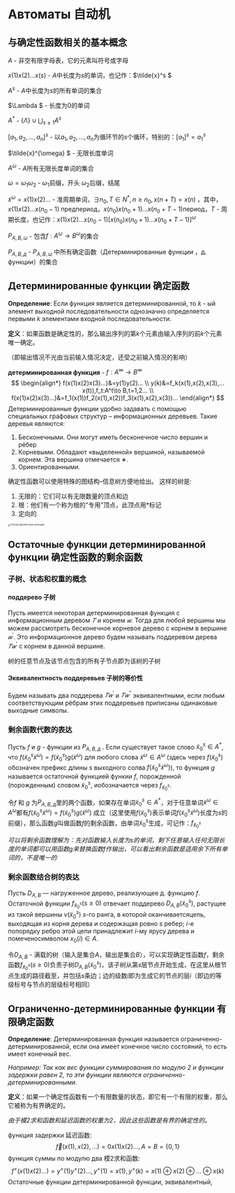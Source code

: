# Автоматы 自动机

## 与确定性函数相关的基本概念

$A$ - 非空有限字母表，它的元素叫符号或字母

$x(1)x(2)…x(s)$ - $A$中长度为$s$的单词，也记作：$\tilde{x}^s $

$A^s$ - $A$中长度为$s$的所有单词的集合

$\Lambda $ - 长度为$0$的单词

$A^*$ - $\left \{ \Lambda  \right \} \cup \bigcup_{s\ge 1} A^s$

$[a_1,a_2,…,a_n]^s$ - 以$a_1,a_2,…,a_n$为循环节的$s$个循环，特别的：$[a_1]^s=a_1^s$

$\tilde{x}^{\omega} $ - 无限长度单词

$A^{\omega}$ - $A$所有无限长度单词的集合

$\omega = \omega_1 \omega_2$ - $\omega_1$前缀，开头 $\omega_2$后缀，结尾

$\tilde{x}^{\omega}=x(1)x(2)…$  - 准周期单词，$\exists n_0,T \in N^*, n\ge n_0,x(n+T)=x(n)$ ，其中，$x(1)x(2)…x(n_0-1)$ предпериод，$x(n_0)x(n_0+1)…x(n_0+T-1)$период，$T$ - 周期长度，也记作：$x(1)x(2)…x(n_0-1)[x(n_0)x(n_0+1)…x(n_0+T-1)]^\omega$

$P_{A,B,\omega}$ - 包含$f:A^\omega \to B^\omega$的集合

$P_{A,B,д}$ - $P_{A,B,\omega}$ 中所有确定函数（Детерминированные функции ，д. функции）的集合

## Детерминированные функции 确定函数

**Определение**: Если функция является детерминированной, то 𝑘 - ый элемент выходной последовательности однозначно определяется первыми 𝑘 элементами входной последовательности.

**定义**：如果函数是确定性的，那么输出序列的第𝑘个元素由输入序列的前𝑘个元素唯一确定。

（即输出情况不光由当前输入情况决定，还受之前输入情况的影响）

**детерминированная функция** - $f:A^\infty \longrightarrow B^\infty$
$$
\begin{align*}
f(x(1)x(2)x(3)…)&=y(1)y(2)… \\
y(k)&=f_k(x(1),x(2),x(3),…x(t)),f_t:A^t\to B,t=1,2… \\
f(x(1)x(2)x(3)…)&=f_1(x(1))f_2(x(1),x(2))f_3(x(1),x(2),x(3))…
\end{align*}
$$
Детерминированные функции удобно задавать с помощью специальных графовых структур – информационных деревьев. Такие деревья являются:
1) Бесконечными. Они могут иметь бесконечное число вершин и рёбер
2) Корневыми. Обладают «выделенной» вершиной, называемой корнем. Эта вершина отмечается ∗.
3) Ориентированными.

确定性函数可以使用特殊的图结构–信息树方便地给出。 这样的树是:

1. 无限的：它们可以有无限数量的顶点和边
2. 根：他们有一个称为根的"专用"顶点，此顶点用*标记
3. 定向的

<img src="D:\мгу\Мехмат\离散数学\ТЕОРИЯ ДИСКРЕТНЫХ ФУНКЦИЙ.jpg" alt="ТЕОРИЯ ДИСКРЕТНЫХ ФУНКЦИЙ" style="zoom:33%;" />

## Остаточные функции детерминированной функции 确定性函数的剩余函数

### 子树、状态和权重的概念

#### поддерево 子树

Пусть имеется некоторая детерминированная функция с информационным деревом $𝑇$ и корнем $𝑤$. Тогда для любой вершины мы можем рассмотреть бесконечное корневое дерево с корнем в вершине $𝑤^′$. Это информационное дерево будем называть поддеревом дерева $𝑇𝑤^′$ с корнем в данной вершине.

树的任意节点及该节点包含的所有子节点即为该树的子树

#### Эквивалентность поддеревьев 子树的等价性

Будем называть два поддерева $𝑇𝑤^′$ и $𝑇𝑤^{′′}$ эквивалентными, если любым соответствующим рёбрам этих поддеревьев приписаны одинаковые выходные символы.

### 剩余函数代数的表达

Пусть $f$  и $g$ - функции из $P_{A,B,д}$ . Если существует такое слово $\tilde{x}_0^s\in A^*$, что  $f(\tilde{x}^s_0\tilde{x}^\omega )=f(\tilde{x}^s_0)g(\tilde{x}^\omega)$ для любого слова $\tilde{x}^\omega  \in A^\omega$ (здесь через $f(\tilde{x}^s_0)$ обозначен префикс длины $s$ выходного солва $f(\tilde{x}^s_0\tilde{x}^\omega )$), то функция $g$ называется остаточной функцией функии $f$,  порожденной (порожденным) словом $\tilde{x}^s_0$,  иобозначается через $f_{\tilde{x}^s_0}$.

令$f$  和 $g$ 为$P_{A,B,д}$里的两个函数，如果存在单词$\tilde{x}_0^s\in A^*$，对于任意单词$\tilde{x}^\omega  \in A^\omega$都有$f(\tilde{x}^s_0\tilde{x}^\omega )=f(\tilde{x}^s_0)g(\tilde{x}^\omega)$ 成立（这里使用$f(\tilde{x}^s_0)$表示单词$f(\tilde{x}^s_0\tilde{x}^\omega )$长度为$s$的前缀），那么函数$g$叫做函数$f$的剩余函数，由单词$\tilde{x}^s_0$生成，可记作：$f_{\tilde{x}^s_0}$ 

*可以将剩余函数理解为：先对函数输入长度为$s$的单词，剩下任意输入任何无限长度的单词都可以用函数$g$来替换函数$f$作输出，可以看出剩余函数是适用余下所有单词的，不是唯一的* 

### 剩余函数结合树的表达

Пусть $D_{A,B}$ — нагруженное дерево, реализующее д. функцию $f$. Остаточной функции $f_{\tilde{x}_0^s }(s\ge 0)$ отвечает поддерево $D_{A,B}(\tilde{x}_0^s )$, растущее из такой вершины $v(\tilde{x}_0^s )$ $s$-го ранга, в которой оканчиваетсяцепь, выходящая из корня дерева и содержащая ровно $s$ ребер; $i$-е попорядку ребро этой цепи принадлежит $i$-му ярусу дерева и помеченосимволом $x_0(i)\in A$.

令$D_{A,B}$ - 满载的树（输入是集合$A$，输出是集合$B$），可以实现确定性函数$f$，剩余函数$f_{\tilde{x}_0^s }(s\ge 0)$负责子树$D_{A,B}(\tilde{x}_0^s )$，该子树从第$s$层节点开始生成，在这里从根节点生成的路径截至，并包括$s$条边；边的级数$i$即为生成它的节点的层$i$（即边的等级标号与节点的层级标号相同）

## Ограниченно-детерминированные функции 有限确定函数

**Определение**: Детерминированная функция называется ограниченно-детерминированной, если она имеет конечное число состояний, то есть имеет конечный вес.

*Например: Так как вес функции суммирования по модулю 2 и функции задержки равен 2, то эти функции являются ограниченно-детерминированными.*

**定义**：如果一个确定性函数有一个有限数量的状态，即它有一个有限的权重，那么它被称为有界确定的。

*由于模2求和函数和延迟函数的权重为2，因此这些函数是有界的确定性的。*

функция задержки 延迟函数: 
$$
\vec{f} (x(1),x(2),…)=0x(1)x(2)…,A=B=\left \{ 0,1 \right \}
$$
функция суммы по модулю два 模2求和函数: 
$$
f^+(x(1)x(2)…)=y^+(1)y^+(2)…,y^+(1)=x(1),y^+(k)=x(1)\oplus x(2)\oplus…\oplus x(k)
$$
Остаточные функции детерминированной функции, эквивалентный, 
